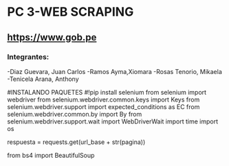 # PC 3-WEB SCRAPING 
## https://www.gob.pe
### Integrantes:
-Diaz Guevara, Juan Carlos
-Ramos Ayma,Xiomara
-Rosas Tenorio, Mikaela
-Tenicela Arana, Anthony
<p>
#INSTALANDO PAQUETES 
#!pip install selenium
from selenium import webdriver
from selenium.webdriver.common.keys import Keys
from selenium.webdriver.support import expected_conditions as EC
from selenium.webdriver.common.by import By
from selenium.webdriver.support.wait import WebDriverWait
import time
import os
<p>
respuesta = requests.get(url_base + str(pagina))
<p>
from bs4 import BeautifulSoup

